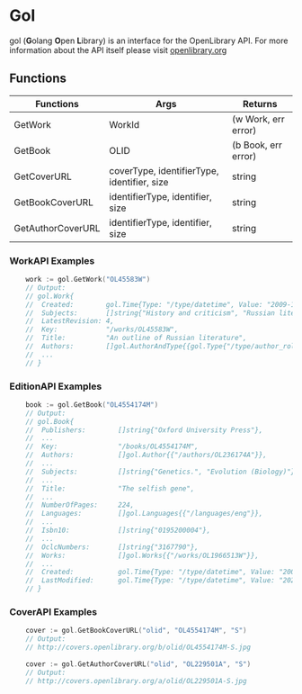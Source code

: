 # Gol
gol (**G**olang **O**pen **L**ibrary) is an interface for the OpenLibrary API. For more information about the API itself please visit [openlibrary.org](https://openlibrary.org/developers/api)

## Functions
| Functions | Args | Returns  |
|---|---|--|
| GetWork   | WorkId | (w Work, err error)  |
| GetBook   | OLID | (b Book, err error)  |
| GetCoverURL   | coverType, identifierType, identifier, size | string  |
| GetBookCoverURL   | identifierType, identifier, size | string  |
| GetAuthorCoverURL   | identifierType, identifier, size | string  |

### WorkAPI Examples
```go
    work := gol.GetWork("OL45583W")
    // Output:
    // gol.Work{
    //  Created:        gol.Time{Type: "/type/datetime", Value: "2009-10-15T11:23:34.130855"},
    //	Subjects:       []string{"History and criticism", "Russian literature", "Russian literature, history and criticism"},
    //	LatestRevision: 4,
    //	Key:            "/works/OL45583W",
    //	Title:          "An outline of Russian literature",
    //	Authors:        []gol.AuthorAndType{{gol.Type{"/type/author_role"}, gol.Author{"/authors/OL18295A"}}},
    //  ...
    // }
```

### EditionAPI Examples
```go
    book := gol.GetBook("OL4554174M")
    // Output:
    // gol.Book{
    //  Publishers:        []string{"Oxford University Press"},
    //  ...
    //	Key:               "/books/OL4554174M",
    //	Authors:           []gol.Author{{"/authors/OL236174A"}},
    //  ...
    //	Subjects:          []string{"Genetics.", "Evolution (Biology)"},
    //  ...
    //	Title:             "The selfish gene",
    //  ...
    //	NumberOfPages:     224,
    //	Languages:         []gol.Languages{{"/languages/eng"}},
    //	...
    //	Isbn10:            []string{"0195200004"},
    //  ...
    //	OclcNumbers:       []string{"3167790"},
    //	Works:             []gol.Works{{"/works/OL1966513W"}},
    //  ...
    //	Created:           gol.Time{Type: "/type/datetime", Value: "2008-04-01T03:28:50.625462"},
    //	LastModified:      gol.Time{Type: "/type/datetime", Value: "2021-03-03T05:21:06.382367"},
    // }
```

### CoverAPI Examples
```go
    cover := gol.GetBookCoverURL("olid", "OL4554174M", "S")
    // Output:
    // http://covers.openlibrary.org/b/olid/OL4554174M-S.jpg
    
    cover := gol.GetAuthorCoverURL("olid", "OL229501A", "S")
    // Output:
    // http://covers.openlibrary.org/a/olid/OL229501A-S.jpg
```
